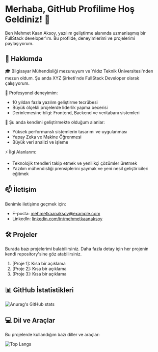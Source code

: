 # Merhaba, GitHub Profilime Hoş Geldiniz! 👋

Ben Mehmet Kaan Aksoy, yazılım geliştirme alanında uzmanlaşmış bir FullStack developer'ım. Bu profilde, deneyimlerimi ve projelerimi paylaşıyorum.

## 🚀 Hakkımda

🎓 Bilgisayar Mühendisliği mezunuyum ve Yıldız Teknik Üniversitesi'nden mezun oldum. Şu anda XYZ Şirketi'nde FullStack Developer olarak çalışıyorum.

💼 Profesyonel deneyimim:
- 10 yıldan fazla yazılım geliştirme tecrübesi
- Büyük ölçekli projelerde liderlik yapma becerisi
- Derinlemesine bilgi: Frontend, Backend ve veritabanı sistemleri

🌱 Şu anda kendimi geliştirmekte olduğum alanlar:
- Yüksek performanslı sistemlerin tasarımı ve uygulanması
- Yapay Zeka ve Makine Öğrenmesi
- Büyük veri analizi ve işleme

⚡ İlgi Alanlarım:
- Teknolojik trendleri takip etmek ve yenilikçi çözümler üretmek
- Yazılım mühendisliği prensiplerini yaymak ve yeni nesil geliştiricileri eğitmek

## 📫 İletişim

Benimle iletişime geçmek için:
- E-posta: mehmetkaanaksoy@example.com
- LinkedIn: [linkedin.com/in/mehmetkaanaksoy](https://www.linkedin.com/in/mehmetkaanaksoy)

## 🛠️ Projeler

Burada bazı projelerimi bulabilirsiniz. Daha fazla detay için her projenin kendi repository'sine göz atabilirsiniz.

1. [Proje 1]: Kısa bir açıklama
2. [Proje 2]: Kısa bir açıklama
3. [Proje 3]: Kısa bir açıklama

## 📊 GitHub İstatistikleri

![Anurag's GitHub stats](https://github-readme-stats.vercel.app/api?username=mehmetkaanaks13&show_icons=true)

## 💻 Dil ve Araçlar

Bu projelerde kullandığım bazı diller ve araçlar:

![Top Langs](https://github-readme-stats.vercel.app/api/top-langs/?username=anuraghazra&hide_progress=true)
